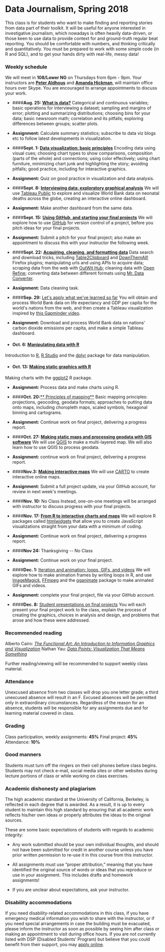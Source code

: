 
# Data Journalism, Spring 2018

This class is for students who want to make finding and reporting stories from data part of their toolkit. It will be useful for anyone interested in investigative journalism, which nowadays is often heavily data-driven, or those keen to use data to provide context for and ground-truth regular beat reporting. You should be comfortable with numbers, and thinking critically and quantitatively. You must be prepared to work with some simple code (in R and SQL), and to get your hands dirty with real-life, messy data!

### Weekly schedule

We will meet in **108/Lower NG** on Thursdays from 6pm - 9pm. Your instructors are [**Peter Aldhous**](http://www.peteraldhous.com/) and **[Amanda Hickman](http://velociraptor.info/)**, will maintain office hours over Skype.  You are encouraged to arrange appointments to discuss your work.


 - ####**Aug. 25:**	[**What is data?**](week1.html)
Categorical and continuous variables; basic operations for interviewing a dataset; sampling and margins of error; plotting and summarizing distributions; choosing bins for your data; basic newsroom math; correlation and its pitfalls; exploring differences between groups; scatter plots.

  - **Assignment:** Calculate summary statistics; subscribe to data viz blogs etc to follow latest developments in visualization.

- ####**Sept. 1:** 	[**Data visualization: basic principles**](week2.html)
Encoding data using visual cues; choosing chart types to show comparisons, composition (parts of the whole) and connections; using color effectively; using chart furniture, minimizing chart junk and highlighting the story; avoiding pitfalls; good practice, including for interactive graphics.

 - **Assignment:** Quiz on good practice in visualization and data analysis.


- ####**Sept. 8:** [**Interviewing data: exploratory graphical analysis**](week3.html)
We will use [Tableau Public](http://www.tableausoftware.com/public/) to explore and visualize World Bank data on neonatal deaths across the globe, creating an interactive online dashboard.

 - **Assignment:** Make another dashboard from the same data.


- ####**Sept. 15:** [**Using GitHub, and starting your final projects**](week4.html)
We will explore how to use [GitHub](https://github.com/) for version control of a project, before you pitch ideas for your final projects.

 - **Assignment:** Submit a pitch for your final project; also make an appointment to discuss this with your instructor the following week.


- ####**Sept. 22:** [**Acquiring, cleaning, and formatting data**](week5.html)
Data search and download tricks, including [Table2Clipboard](https://addons.mozilla.org/en-US/firefox/addon/dafizilla-table2clipboard/) and [DownThemAll!](https://addons.mozilla.org/en-US/firefox/addon/downthemall/) Firefox plugins; manipulating urls and using APIs to acquire data; scraping data from the web with [OutWit Hub](https://www.outwit.com/products/hub/); cleaning data with [Open Refine](http://openrefine.org/); converting data between different formats using [Mr. Data Converter](http://shancarter.github.io/mr-data-converter/).

 - **Assignment:** Data cleaning task.


- ####**Sep. 29:** [Let's apply what we've learned so far](week6.html)
You will obtain and process World Bank data on life expectancy and GDP per capita for the world's nations from the web, and then create a Tableau visualization inspired by [this Gapminder video](http://www.gapminder.org/videos/200-years-that-changed-the-world-bbc/).

 - **Assignment:** Download and process World Bank data on nations' carbon dioxide emissions per capita, and make a simple Tableau dashboard.


- #### **Oct. 6:**	[**Manipulating data with R**](week7.html)
Introduction to [R](http://www.r-project.org/), [R Studio](http://www.rstudio.com/) and the [dplyr](https://cran.rstudio.com/web/packages/dplyr/vignettes/introduction.html) package for data manipulation.


- #### **Oct. 13:** [**Making static graphics with R**](week8.html)
Making charts with the [ggplot2](http://ggplot2.org/) R package.

 - **Assignment:** Process data and make charts using R.


-  ####**Oct. 20:**[** Principles of mapping**](week9.html)
Basic mapping principles:  projections, geocoding, geodata formats; approaches to putting data onto maps, including choropleth maps, scaled symbols, hexagonal binning and cartograms.

 - **Assignment:** Continue work on final project, delivering a progress report.


-  ####**Oct. 27:** [**Making static maps and processing geodata with GIS software**](week10.html)
We will use [QGIS](http://qgis.org/en/site/) to make a multi-layered map. We will also learn how to use QGIS to process geodata.

 - **Assignment:** continue work on final project, delivering a progress report.


-  ####**Nov.3:** [**Making interactive maps**](week11.html)
We will use [CARTO](https://carto.com/) to create interactive online maps.

  -  **Assignment:** Submit a full project update, via your GitHub account, for review in next week's meetings.


- ####**Nov. 10:** No Class
Instead, one-on-one meetings will be arranged with instructor to discuss progress with your final projects.


- ####**Nov. 17:**	[**From R to interactive charts and maps**](week13.html)
We will explore R packages called [htmlwidgets](http://www.htmlwidgets.org/) that allow you to create JavaScript visualizations straight from your data with a minimum of coding.

 -  **Assignment:** Continue work on final project, delivering a progress report.


- ####**Nov 24:** Thanksgiving -- No Class

 - **Assignment:** Continue work on your final project.


- ####**Dec. 1:** [Iteration and animation: loops, GIFs, and videos](week14.html)
We will explore how to make animation frames by writing loops in R, and use [ImageMagick](http://imagemagick.org/script/index.php), [FFmpeg](http://ffmpeg.org/) and the [gganimate](https://github.com/dgrtwo/gganimate) package to make animated GIFs and videos.

 - **Assignment:** complete your final project, file via your GitHub account.


- ####**Dec. 8:** [Student presentations on final projects](week15.html)
You will each present your final project work to the class, explain the process of creating the graphics, choices in  analysis and design, and problems that arose and how these were addressed.

### Recommended reading

Alberto Cairo: [*The Functional Art: An Introduction to Information Graphics and Visualization*](http://www.amazon.com/The-Functional-Art-introduction-visualization/dp/0321834739/)
Nathan Yau: [*Data Points: Visualization That Means Something*](http://www.amazon.com/Data-Points-Visualization-Means-Something/dp/111846219X)

Further reading/viewing will be recommended to support weekly class material.

### Attendance

Unexcused absence from two classes will drop you one letter grade; a third unexcused absence will result in an F. Excused absences will be permitted only in extraordinary circumstances. Regardless of the reason for an absence, students will be responsible for any assignments due and for learning material covered in class.

### Grading

Class participation, weekly assignments: **45%**
Final project: **45%**
Attendance:	**10%**

### Good manners

Students must turn off the ringers on their cell phones before class begins. Students may not check e-mail, social media sites or other websites during lecture portions of class or while working on class exercises.

### Academic dishonesty and plagiarism

The high academic standard at the University of California, Berkeley, is reflected in each degree that is awarded. As a result, it is up to every student to maintain this high standard by ensuring that all academic work reflects his/her own ideas or properly attributes the ideas to the original sources.

These are some basic expectations of students with regards to academic integrity:

- Any work submitted should be your own individual thoughts, and should not have been submitted for credit in another course unless you have prior written permission to re-use it in this course from this instructor.

- All assignments must use “proper attribution,” meaning that you have identified the original source of words or ideas that you reproduce or use in your assignment. This includes drafts and homework assignments!

- If you are unclear about expectations, ask your instructor.

### Disability accommodations

If you need disability-related accommodations in this class, if you have emergency medical information you wish to share with the instructor, or if you need special arrangements in case the building must be evacuated, please inform the instructor as soon as possible by seeing him after class or making an appointment to visit during office hours. If you are not currently listed with DSP (Disabled Students’ Program) but believe that you could benefit from their support, you may [apply online](http://dsp.berkeley.edu/).




